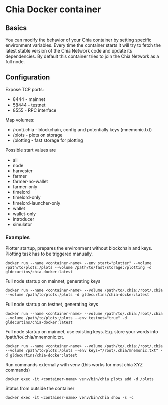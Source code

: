 # Chia Docker container

## Basics
You can modify the behavior of your Chia container by setting specific environment variables.
Every time the container starts it will try to fetch the latest stable version of the Chia Network code and update its dependencies.
By default this container tries to join the Chia Network as a full node.

## Configuration

Expose TCP ports:
- 8444 - mainnet
- 58444 - testnet
- 8555 - RPC interface

Map volumes:
- /root/.chia - blockchain, config and potentially keys (mnemonic.txt)
- /plots - plots on storage
- /plotting - fast storage for plotting

Possible start values are
- all
- node
- harvester
- farmer
- farmer-no-wallet
- farmer-only
- timelord
- timelord-only
- timelord-launcher-only
- wallet
- wallet-only
- introducer
- simulator

### Examples

Plotter startup, prepares the environment without blockchain and keys. Plotting task has to be triggered manually.
```
docker run --name <container-name> --env start="plotter" --volume /path/to/plots:/plots --volume /path/to/fast/storage:/plotting -d gldecurtins/chia-docker:latest
```

Full node startup on mainnet, generating keys
```
docker run --name <container-name> --volume /path/to/.chia:/root/.chia --volume /path/to/plots:/plots -d gldecurtins/chia-docker:latest
```

Full node startup on testnet, generating keys
```
docker run --name <container-name> --volume /path/to/.chia:/root/.chia --volume /path/to/plots:/plots --env testnet="true" -d gldecurtins/chia-docker:latest
```

Full node startup on mainnet, use existing keys. E.g. store your words into /path/to/.chia/mnemonic.txt. 
```
docker run --name <container-name> --volume /path/to/.chia:/root/.chia --volume /path/to/plots:/plots --env keys="/root/.chia/mnemonic.txt" -d gldecurtins/chia-docker:latest
```

Run commands externally with venv (this works for most chia XYZ commands)
```
docker exec -it <container-name> venv/bin/chia plots add -d /plots
```

Status from outside the container
```
docker exec -it <container-name> venv/bin/chia show -s -c
```

